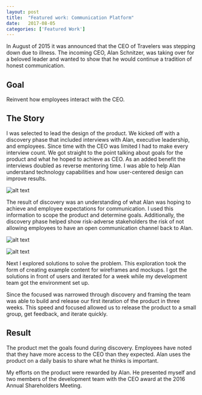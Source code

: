 ```yaml
---
layout: post
title:  "Featured work: Communication Platform"
date:   2017-08-05
categories: ['Featured Work']
---
```

In August of 2015 it was announced that the CEO of Travelers was stepping down due to illness. The incoming CEO, Alan Schnitzer, was taking over for a beloved leader and wanted to show that he would continue a tradition of honest communication.

## Goal

Reinvent how employees interact with the CEO.

## The Story

I was selected to lead the design of the product. We kicked off with a discovery phase that included interviews with Alan, executive leadership, and employees. Since time with the CEO was limited I had to make every interview count. We got straight to the point talking about goals for the product and what he hoped to achieve as CEO. As an added benefit the interviews doubled as reverse mentoring time. I was able to help Alan understand technology capabilities and how user-centered design can improve results.

![alt text](http://images.benjaminjoyce.com/personas.jpg "Illustration of the personas created after discovery")

The result of discovery was an understanding of what Alan was hoping to achieve and employee expectations for communication. I used this information to scope the product and determine goals. Additionally, the discovery phase helped show risk-adverse stakeholders the risk of not allowing employees to have an open communication channel back to Alan.

![alt text](http://images.benjaminjoyce.com/axure.png "Wireframes of the project")

![alt text](http://images.benjaminjoyce.com/usertest.jpg "A user testing the prototype")

Next I explored solutions to solve the problem. This exploration took the form of creating example content for wireframes and mockups. I got the solutions in front of users and iterated for a week while my development team got the environment set up.

Since the focused was narrowed through discovery and framing the team was able to build and release our first iteration of the product in three weeks. This speed and focused allowed us to release the product to a small group, get feedback, and iterate quickly.

## Result

The product met the goals found during discovery. Employees have noted that they have more access to the CEO than they expected. Alan uses the product on a daily basis to share what he thinks is important.

My efforts on the product were rewarded by Alan. He presented myself and two members of the development team with the CEO award at the 2016 Annual Shareholders Meeting.
